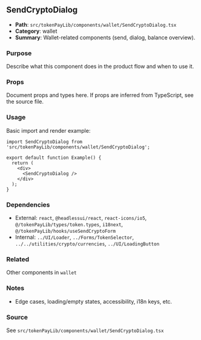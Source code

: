 ## SendCryptoDialog

- **Path**: `src/tokenPayLib/components/wallet/SendCryptoDialog.tsx`
- **Category**: wallet
- **Summary**: Wallet-related components (send, dialog, balance overview).

### Purpose
Describe what this component does in the product flow and when to use it.

### Props
Document props and types here. If props are inferred from TypeScript, see the source file.

### Usage
Basic import and render example:


```tsx
import SendCryptoDialog from 'src/tokenPayLib/components/wallet/SendCryptoDialog';

export default function Example() {
  return (
    <div>
      <SendCryptoDialog />
    </div>
  );
}

```

### Dependencies
- External: `react`, `@headlessui/react`, `react-icons/io5`, `@/tokenPayLib/types/token.types`, `i18next`, `@/tokenPayLib/hooks/useSendCryptoForm`
- Internal: `../UI/Loader`, `../Forms/TokenSelector`, `../../utilities/crypto/currencies`, `../UI/LoadingButton`

### Related
Other components in `wallet`

### Notes
- Edge cases, loading/empty states, accessibility, i18n keys, etc.

### Source
See `src/tokenPayLib/components/wallet/SendCryptoDialog.tsx`
